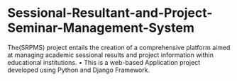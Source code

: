 # Sessional-Resultant-and-Project-Seminar-Management-System
The(SRPMS) project entails the creation of a comprehensive platform aimed at managing academic sessional results and project information within educational institutions. • This is a web-based Application project developed using Python and Django Framework. 
